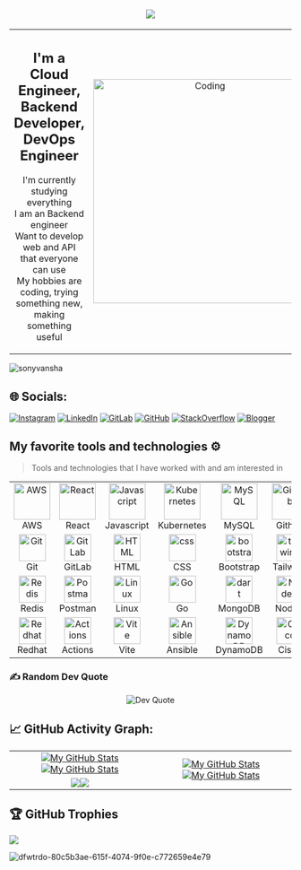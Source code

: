 <!-- https://rahuldkjain.github.io/gh-profile-readme-generator/ -->

<!-- Teks Berjalan -->
<h1 align="center">
    <img
        src="https://readme-typing-svg.herokuapp.com/?font=Righteous&size=35&center=true&vCenter=true&width=500&height=70&duration=4000&lines=Hi+There!+👋;+I'm+Sony+Vansha😊;" />
</h1>


<table style="width: 100%; border-collapse: collapse; text-align: center;">
  <tr>
    <td style="width: 50%; vertical-align: middle;">
      <h2>I'm a Cloud Engineer, Backend Developer, DevOps Engineer</h2>
      <ul style="list-style-type: none; padding: 0;">
        <li>I'm currently studying everything</li>
        <li>I am an Backend engineer</li>
        <li>Want to develop web and API that everyone can use</li>
        <li>My hobbies are coding, trying something new, making something useful</li>
      </ul>
    </td>
    <td style="width: 50%; vertical-align: middle;">
      <img alt="Coding" width="400" src="https://indoanalytica.com/static/images/data-science-5.gif">
    </td>
  </tr>
</table>

<!-- Stats views -->
<p align="left"> <img src="https://komarev.com/ghpvc/?username=sonyvansha&label=Profile%20views&color=0e75b6&style=flat" alt="sonyvansha" /> </p> 

<!-- Sosial Media -->
## 🌐 Socials:
[![Instagram](https://img.shields.io/badge/Instagram-%23E4405F.svg?logo=Instagram&logoColor=white)](https://instagram.com/sonyvansha)
[![LinkedIn](https://img.shields.io/badge/LinkedIn-%230077B5.svg?logo=linkedin&logoColor=white)](https://linkedin.com/in/irvan-sony-afandi) 
[![GitLab](https://img.shields.io/badge/GitLab-330F63?logo=gitlab&logoColor=white)](https://gitlab.com/SonyVansha) 
[![GitHub](https://img.shields.io/badge/GitHub-100000?logo=github&logoColor=white)](https://github.com/SonyVansha) 
[![StackOverflow](https://img.shields.io/badge/Stack_Overflow-FE7A16?logo=stack-overflow&logoColor=white)](https://stackoverflow.com/users/23167353/sony-vansha)
[![Blogger](https://img.shields.io/badge/Blogger-FF5722?logo=blogger&logoColor=white)](https://catatanitsony.blogspot.com)

<!--
<h3 align="left">Connect with me:</h3>
<p align="left">
    <a href="https://linkedin.com/in/irvan-sony-afandi-bb7956250" target="blank"><img align="center"
            src="https://raw.githubusercontent.com/rahuldkjain/github-profile-readme-generator/master/src/images/icons/Social/linked-in-alt.svg"
            alt="irvan-sony-afandi-bb7956250" height="30" width="40" /></a>
    <a href="https://instagram.com/sonyvansha" target="blank"><img align="center"
            src="https://raw.githubusercontent.com/rahuldkjain/github-profile-readme-generator/master/src/images/icons/Social/instagram.svg"
            alt="sonyvansha" height="30" width="40" /></a>
    <a href="https://gitlab.com/SonyVansha" target="blank"><img align="center"
            src="https://images.ctfassets.net/xz1dnu24egyd/3JZABhkTjUT76LCIclV7sH/17a92be9bce78c2adcc43e23aabb7ca1/gitlab-logo-500.svg"
            alt="qQbjesjW" height="50" width="60" /></a>
</p>
-->

<!-- Skill -->
## My favorite tools and technologies ⚙️

> Tools and technologies that I have worked with and am interested in

<table>
  <tr>
    <td align="center" width="96">
      <a href="https://aws.amazon.com/id/what-is-aws">
        <img
          src="https://techstack-generator.vercel.app/aws-icon.svg"
          alt="AWS"
          width="65"
          height="65"
        />
      </a>
      <br />AWS
    </td>
    <td align="center" width="96">
      <a href="https://legacy.reactjs.org">
        <img
          src="https://techstack-generator.vercel.app/react-icon.svg"
          alt="React"
          width="65"
          height="65"
        />
      </a>
      <br />React
    </td>
    <td align="center" width="96">
      <a href="https://devdocs.io/javascript/">
        <img
          src="https://techstack-generator.vercel.app/js-icon.svg"
          alt="Javascript"
          width="65"
          height="65"
        />
      </a>
      <br />Javascript
    </td>
    <td align="center" width="96">
      <a href="https://kubernetes.io/id/">
        <img
          src="https://techstack-generator.vercel.app/kubernetes-icon.svg"
          alt="Kubernetes"
          width="65"
          height="65"
        />
      </a>
      <br />Kubernetes
    </td>
    <td align="center" width="96">
      <a href="https://www.mysql.com/">
        <img
          src="https://techstack-generator.vercel.app/mysql-icon.svg"
          alt="MySQL"
          width="65"
          height="65"
        />
      </a>
      <br />MySQL
    </td>
    <td align="center" width="96">
      <a href="https://github.com">
        <img
          src="https://techstack-generator.vercel.app/github-icon.svg"
          width="65"
          height="65"
          alt="GitHub"
        />
      </a>
      <br />Github
    </td>
    <td align="center" width="96">
      <a href="https://restfulapi.net/">
        <img
          src="https://techstack-generator.vercel.app/restapi-icon.svg"
          width="65"
          height="65"
          alt="Rest API"
        />
      </a>
      <br />Rest API
    </td>
    <td align="center" width="96">
      <a href="https://www.docker.com/">
        <img
          src="https://techstack-generator.vercel.app/docker-icon.svg"
          width="65"
          height="65"
          alt="Docker"
        />
      </a>
      <br />Docker
    </td>
    <td align="center" width="96">
      <a href="https://nginx.org/">
        <img
          src="https://techstack-generator.vercel.app/nginx-icon.svg"
          alt="Nginx"
          width="50"
          height="50"
        />
      </a>
      <br />Nginx
    </td>
  </tr>

  <tr>
    <td align="center" width="96">
      <a href="https://git-scm.com/">
        <img
          src="https://skillicons.dev/icons?i=git"
          width="48"
          height="48"
          alt="Git"
        />
      </a>
      <br />Git
    </td>
    <td align="center" width="96">
      <a href="https://about.gitlab.com/">
        <img
          src="https://skillicons.dev/icons?i=gitlab"
          width="48"
          height="48"
          alt="GitLab"
        />
      </a>
      <br />GitLab
    </td>
    <td align="center" width="96">
      <a href="https://www.w3schools.com/html">
        <img
          src="https://skillicons.dev/icons?i=html"
          width="48"
          height="48"
          alt="HTML"
        />
      </a>
      <br />HTML
    </td>
    <td align="center" width="96">
      <a href="https://www.w3schools.com/css/">
        <img
          src="https://skillicons.dev/icons?i=css"
          width="48"
          height="48"
          alt="css"
        />
      </a>
      <br />CSS
    </td>
    <td align="center" width="96">
      <a href="https://getbootstrap.com/">
        <img
          src="https://skillicons.dev/icons?i=bootstrap"
          width="48"
          height="48"
          alt="bootstrap"
        />
      </a>
      <br />Bootstrap
    </td>
    <td align="center" width="96">
      <a href="https://tailwindcss.com/">
        <img
          src="https://skillicons.dev/icons?i=tailwind"
          width="48"
          height="48"
          alt="tailwind"
        />
      </a>
      <br />Tailwind
    </td>
    <td align="center" width="96">
      <a href="https://expressjs.com/">
        <img
          src="https://skillicons.dev/icons?i=express"
          width="48"
          height="48"
          alt="Express"
        />
      </a>
      <br />Express
    </td>
    <td align="center" width="96">
      <a href="https://www.postgresql.org/">
        <img
          src="https://skillicons.dev/icons?i=postgres"
          width="48"
          height="48"
          alt="PostgreSQL"
        />
      </a>
      <br />PostgreSQL
    </td>
    <td align="center" width="96">
      <a href="https://www.jenkins.io/">
        <img
          src="https://skillicons.dev/icons?i=jenkins"
          width="48"
          height="48"
          alt="Jenkins"
        />
      </a>
      <br />Jenkins
    </td>
  </tr>

  <tr>
    <td align="center" width="96">
      <a href="https://redis.io/">
        <img
          src="https://skillicons.dev/icons?i=redis"
          width="48"
          height="48"
          alt="Redis"
        />
      </a>
      <br />Redis
    </td>
    <td align="center" width="96">
      <a href="https://www.postman.com/">
        <img
          src="https://skillicons.dev/icons?i=postman"
          width="48"
          height="48"
          alt="Postman"
        />
      </a>
      <br />Postman
    </td>
    <td align="center" width="96">
      <a href="https://www.linux.org/">
        <img
          src="https://skillicons.dev/icons?i=linux"
          width="48"
          height="48"
          alt="Linux"
        />
      </a>
      <br />Linux
    </td>
    <td align="center" width="96">
      <a href="https://go.dev/">
        <img
          src="https://skillicons.dev/icons?i=go"
          width="48"
          height="48"
          alt="Go"
        />
      </a>
      <br />Go
    </td>
    <td align="center" width="96">
      <a href="https://www.mongodb.com/">
        <img
          src="https://skillicons.dev/icons?i=mongodb"
          width="48"
          height="48"
          alt="dart"
        />
      </a>
      <br />MongoDB
    </td>
    <td align="center" width="96">
      <a href="https://nodejs.org/id">
        <img
          src="https://skillicons.dev/icons?i=nodejs"
          width="48"
          height="48"
          alt="Nodejs"
        />
      </a>
      <br />Nodejs
    </td>
    <td align="center" width="96">
      <a href="https://nextjs.org/">
        <img
          src="https://skillicons.dev/icons?i=nextjs"
          width="48"
          height="48"
          alt="Nextjs"
        />
      </a>
      <br />Nextjs
    </td>
    <td align="center" width="96">
      <a href="https://ubuntu.com/">
        <img
          src="https://skillicons.dev/icons?i=ubuntu"
          width="48"
          height="48"
          alt="Ubuntu"
        />
      </a>
      <br />Ubuntu
    </td>
    <td align="center" width="96">
      <a href="https://code.visualstudio.com">
        <img
          src="https://skillicons.dev/icons?i=vscode"
          width="48"
          height="48"
          alt="VSCode"
        />
      </a>
      <br />VSCode
    </td>
  </tr>

  <tr>
    <td align="center" width="96">
      <a href="https://www.redhat.com/en">
        <img
          src="https://skillicons.dev/icons?i=redhat"
          width="48"
          height="48"
          alt="Redhat"
        />
      </a>
      <br />Redhat
    </td>
    <td align="center" width="96">
      <a href="https://github.com/features/actions">
        <img
          src="https://skillicons.dev/icons?i=githubactions"
          width="48"
          height="48"
          alt="Actions"
        />
      </a>
      <br />Actions
    </td>
    <td align="center" width="96">
      <a href="https://vitejs.dev/">
        <img
          src="https://skillicons.dev/icons?i=vite"
          width="48"
          height="48"
          alt="Vite"
        />
      </a>
      <br />Vite
    </td>
    <td align="center" width="96">
      <a href="https://www.ansible.com">
        <img
          src="https://skillicons.dev/icons?i=ansible"
          width="48"
          height="48"
          alt="Ansible"
        />
      </a>
      <br />Ansible
    </td>
    <td align="center" width="96">
      <a href="https://aws.amazon.com/id/dynamodb">
        <img
          src="https://skillicons.dev/icons?i=dynamodb"
          width="48"
          height="48"
          alt="DynamoDB"
        />
      </a>
      <br />DynamoDB
    </td>
    <td align="center" width="96">
      <a href="https://www.cisco.com">
        <img
          src="https://github.com/user-attachments/assets/9ef55cdc-6eb6-4a51-a16a-6938df23ec7d"
          width="48"
          height="48"
          alt="Cisco"
        />
      </a>
      <br />Cisco
    </td>
    <td align="center" width="96">
      <a href="https://mikrotik.com">
        <img
          src="https://github.com/user-attachments/assets/2ef5c02e-2d2c-4616-aae8-ef536cb5ce2f"
          width="48"
          height="48"
          alt="MikroTik"
        />
      </a>
      <br />MikroTik
    </td>
    <td align="center" width="96">
      <a href="https://github.com/nvm-sh/nvm">
        <img
          src="https://github.com/user-attachments/assets/165062c0-51d8-42b2-803e-3a97aefb7bd1"
          width="48"
          height="48"
          alt="NVM"
        />
      </a>
      <br />NVM
    </td>
  </tr>
  <tr></tr>
</table>


### ✍️ Random Dev Quote
<p align="center">
  <img src="https://quotes-github-readme.vercel.app/api?type=horizontal&theme=radical" alt="Dev Quote">
</p>
<!-- ![](https://quotes-github-readme.vercel.app/api?type=horizontal&theme=radical) -->

<!-- Garph Stats my GitHub -->
## 📈 GitHub Activity Graph:

<table align="center">
    <tr>
        <td align="center"><a href="https://github.com/sonyvansha#gh-light-mode-only"><img src="https://github-readme-stats.vercel.app/api?username=sonyvansha&show_icons=true&theme=default&include_all_commits=true#gh-light-mode-only" alt="My GitHub Stats"/></a><a href="https://github.com/sonyvansha#gh-dark-mode-only"><img src="https://github-readme-stats.vercel.app/api?username=sonyvansha&show_icons=true&theme=tokyonight&include_all_commits=true#gh-dark-mode-only" alt="My GitHub Stats"/></a></td>
        <td rowspan="2" align="center"><a href="https://github.com/sonyvansha#gh-light-mode-only"><img src="https://github-readme-stats.vercel.app/api/top-langs/?username=sonyvansha&theme=default&langs_count=8#gh-light-mode-only" alt="My GitHub Stats"/></a><a href="https://github.com/sonyvansha#gh-dark-mode-only"><img src="https://github-readme-stats.vercel.app/api/top-langs/?username=sonyvansha&theme=tokyonight&langs_count=8#gh-dark-mode-only" alt="My GitHub Stats"/></a></td>
    </tr>
    <tr>
        <td align="center"><a href="https://github.com/sonyvansha#gh-light-mode-only"><img src="https://github-readme-streak-stats.herokuapp.com/?user=sonyvansha&theme=default"/></a><a href="https://github.com/sonyvansha#gh-dark-mode-only"><img src="https://github-readme-streak-stats.herokuapp.com/?user=sonyvansha&theme=tokyonight"/></a></td>
    </tr>
</table>

## 🏆 GitHub Trophies
![](https://github-profile-trophy.vercel.app/?username=SonyVansha&theme=onedark&no-frame=false&no-bg=true&margin-w=4)

<!--
## 🔝 Top Contributed Repo
![](https://github-contributor-stats.vercel.app/api?username=SonyVansha&limit=5&theme=tokyonight&combine_all_yearly_contributions=true)
-->

<!-- Hu Tao-->
<!-- <img src="https://github.com/user-attachments/assets/2bbe8c9c-cc70-4291-9480-eeca9d0f10a1" alt="dey6mzz-324e6a55-9fdd-468d-8e39-892bb98b05cc" width="50" height="50"> -->

<!-- Footer -->
![dfwtrdo-80c5b3ae-615f-4074-9f0e-c772659e4e79](https://github.com/user-attachments/assets/1f3e9202-038c-4b01-81de-cef8dca4fc9d)

